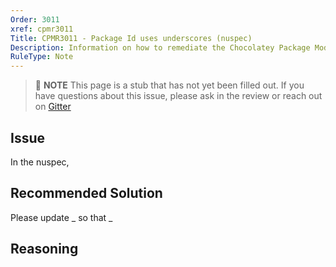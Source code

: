 ```yaml
---
Order: 3011
xref: cpmr3011
Title: CPMR3011 - Package Id uses underscores (nuspec)
Description: Information on how to remediate the Chocolatey Package Moderation Rule 3011
RuleType: Note
---
```


> :memo: **NOTE** This page is a stub that has not yet been filled out. If you have questions about this issue, please ask in the review or reach out on [Gitter](https://gitter.im/chocolatey/chocolatey.org)

## Issue

In the nuspec,

## Recommended Solution

Please update _ so that _

## Reasoning
